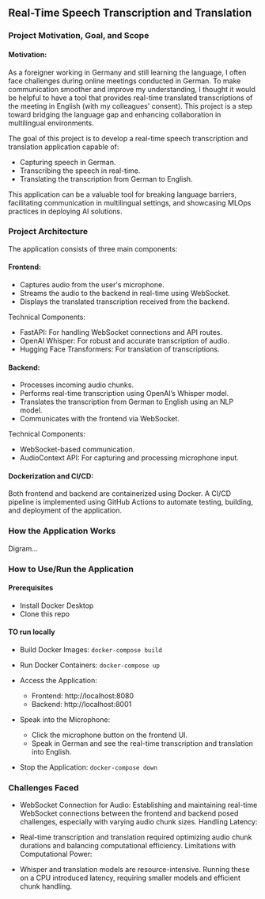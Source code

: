 ## Real-Time Speech Transcription and Translation

### Project Motivation, Goal, and Scope

#### Motivation:
As a foreigner working in Germany and still learning the language, I often face challenges during online meetings conducted in German. To make communication smoother and improve my understanding, I thought it would be helpful to have a tool that provides real-time translated transcriptions of the meeting in English (with my colleagues' consent). This project is a step toward bridging the language gap and enhancing collaboration in multilingual environments.

The goal of this project is to develop a real-time speech transcription and translation application capable of:

- Capturing speech in German.
- Transcribing the speech in real-time.
- Translating the transcription from German to English.

This application can be a valuable tool for breaking language barriers, facilitating communication in multilingual settings, and showcasing MLOps practices in deploying AI solutions.

### Project Architecture

The application consists of three main components:

#### Frontend:

- Captures audio from the user's microphone.
- Streams the audio to the backend in real-time using WebSocket.
- Displays the translated transcription received from the backend.

Technical Components:

- FastAPI: For handling WebSocket connections and API routes.
- OpenAI Whisper: For robust and accurate transcription of audio.
- Hugging Face Transformers: For translation of transcriptions.

#### Backend:

- Processes incoming audio chunks.
- Performs real-time transcription using OpenAI’s Whisper model.
- Translates the transcription from German to English using an NLP model.
- Communicates with the frontend via WebSocket.

Technical Components:

- WebSocket-based communication.
- AudioContext API: For capturing and processing microphone input.

#### Dockerization and CI/CD:

Both frontend and backend are containerized using Docker.
A CI/CD pipeline is implemented using GitHub Actions to automate testing, building, and deployment of the application.

### How the Application Works

Digram...

### How to Use/Run the Application

#### Prerequisites

- Install Docker Desktop
- Clone this repo

#### TO run locally

- Build Docker Images: ```docker-compose build```
- Run Docker Containers: ```docker-compose up```
- Access the Application:
    - Frontend: http://localhost:8080
    - Backend: http://localhost:8001

- Speak into the Microphone:
    - Click the microphone button on the frontend UI.
    - Speak in German and see the real-time transcription and translation into English.

- Stop the Application: ```docker-compose down```

### Challenges Faced

- WebSocket Connection for Audio: Establishing and maintaining real-time WebSocket connections between the frontend and backend posed challenges, especially with varying audio chunk sizes.
Handling Latency:

- Real-time transcription and translation required optimizing audio chunk durations and balancing computational efficiency.
Limitations with Computational Power:

- Whisper and translation models are resource-intensive. Running these on a CPU introduced latency, requiring smaller models and efficient chunk handling.



